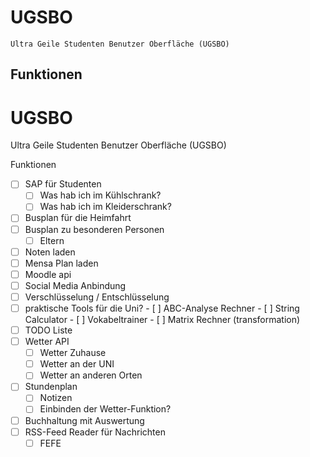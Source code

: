 # UGSBO

`Ultra Geile Studenten Benutzer Oberfläche (UGSBO)`

## Funktionen
# UGSBO

Ultra Geile Studenten Benutzer Oberfläche (UGSBO)

Funktionen
- [ ] SAP für Studenten
   - [ ] Was hab ich im Kühlschrank?
   - [ ] Was hab ich im Kleiderschrank?
- [ ] Busplan für die Heimfahrt
- [ ] Busplan zu besonderen Personen
   - [ ] Eltern
- [ ] Noten laden
- [ ] Mensa Plan laden
- [ ] Moodle api
- [ ] Social Media Anbindung
- [ ] Verschlüsselung / Entschlüsselung
- [ ] praktische Tools für  die Uni?
      - [ ] ABC-Analyse Rechner
      - [ ] String Calculator
      - [ ] Vokabeltrainer 
      - [ ] Matrix Rechner (transformation)
- [ ] TODO Liste
- [ ] Wetter API
   - [ ] Wetter Zuhause
   - [ ] Wetter an der UNI
   - [ ] Wetter an anderen Orten
- [ ] Stundenplan
   - [ ] Notizen
   - [ ] Einbinden der Wetter-Funktion?
- [ ] Buchhaltung mit Auswertung
- [ ] RSS-Feed Reader für Nachrichten
   - [ ] FEFE